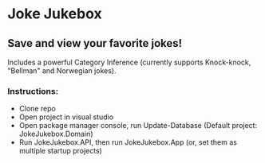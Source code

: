 # Joke Jukebox
## Save and view your favorite jokes!
Includes a powerful Category Inference (currently supports Knock-knock, "Bellman" and Norwegian jokes).

### Instructions:
- Clone repo
- Open project in visual studio
- Open package manager console, run Update-Database (Default project: JokeJukebox.Domain)
- Run JokeJukebox.API, then run JokeJukebox.App (or, set them as multiple startup projects)